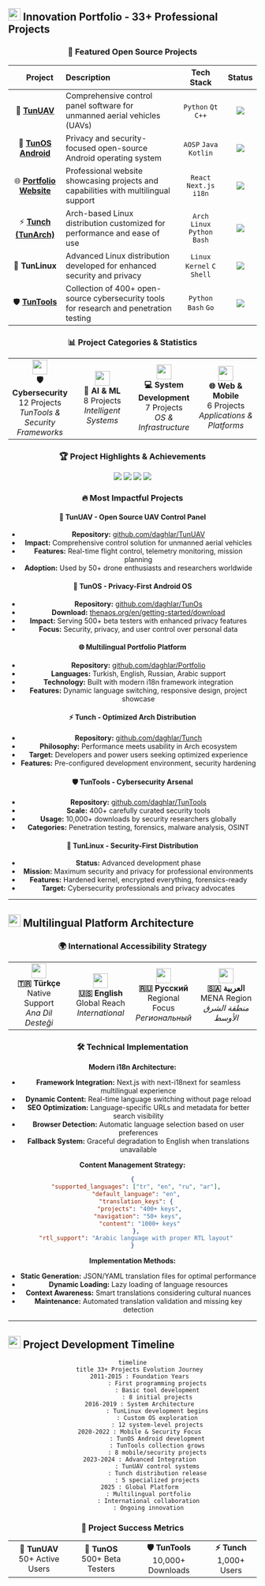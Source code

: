 ## <img src="https://user-images.githubusercontent.com/74038190/212284087-bbe7e430-757e-4901-90bf-4cd2ce3e1852.gif" width="25"> **Innovation Portfolio - 33+ Professional Projects**

<div align="center">

### **🚀 Featured Open Source Projects**

| <img src="https://github.com/SP-XD/SP-XD/blob/main/images/lightning.gif?raw=true" width="15"/> **Project** | **Description** | **Tech Stack** | **Status** |
|:---:|:---|:---:|:---:|
| 🚁 [**TunUAV**](https://github.com/daghlar/TunUAV) | Comprehensive control panel software for unmanned aerial vehicles (UAVs) | `Python` `Qt` `C++` | <img src="https://img.shields.io/badge/Active-00d4aa?style=flat-square"/> |
| 📱 [**TunOS Android**](https://github.com/daghlar/TunOs) | Privacy and security-focused open-source Android operating system | `AOSP` `Java` `Kotlin` | <img src="https://img.shields.io/badge/Download-blue?style=flat-square"/> |
| 🌐 [**Portfolio Website**](https://github.com/daghlar/Portfolio) | Professional website showcasing projects and capabilities with multilingual support | `React` `Next.js` `i18n` | <img src="https://img.shields.io/badge/Live-green?style=flat-square"/> |
| ⚡ [**Tunch (TunArch)**](https://github.com/daghlar/Tunch) | Arch-based Linux distribution customized for performance and ease of use | `Arch Linux` `Python` `Bash` | <img src="https://img.shields.io/badge/Stable-success?style=flat-square"/> |
| 🐧 **TunLinux** | Advanced Linux distribution developed for enhanced security and privacy | `Linux Kernel` `C` `Shell` | <img src="https://img.shields.io/badge/Development-orange?style=flat-square"/> |
| 🛡️ [**TunTools**](https://github.com/daghlar/TunTools) | Collection of 400+ open-source cybersecurity tools for research and penetration testing | `Python` `Bash` `Go` | <img src="https://img.shields.io/badge/Popular-red?style=flat-square"/> |

### **📊 Project Categories & Statistics**

<table align="center">
<tr>
<td align="center" width="25%">
<img src="https://github.com/SP-XD/SP-XD/blob/main/images/hacking.gif?raw=true" width="30"/>
<br><strong>🛡️ Cybersecurity</strong>
<br>12 Projects
<br><em>TunTools & Security Frameworks</em>
</td>
<td align="center" width="25%">
<img src="https://github.com/SP-XD/SP-XD/blob/main/images/ai.gif?raw=true" width="30"/>
<br><strong>🤖 AI & ML</strong>
<br>8 Projects
<br><em>Intelligent Systems</em>
</td>
<td align="center" width="25%">
<img src="https://github.com/SP-XD/SP-XD/blob/main/images/coding.gif?raw=true" width="30"/>
<br><strong>💻 System Development</strong>
<br>7 Projects
<br><em>OS & Infrastructure</em>
</td>
<td align="center" width="25%">
<img src="https://github.com/SP-XD/SP-XD/blob/main/images/message.gif?raw=true" width="30"/>
<br><strong>🌐 Web & Mobile</strong>
<br>6 Projects
<br><em>Applications & Platforms</em>
</td>
</tr>
</table>

### **🏆 Project Highlights & Achievements**

<p align="center">
<img src="https://img.shields.io/badge/Total_Projects-33+-success?style=for-the-badge&logo=github"/>
<img src="https://img.shields.io/badge/Open_Source-100%25-blue?style=for-the-badge&logo=opensource"/>
<img src="https://img.shields.io/badge/Years_Active-13-orange?style=for-the-badge&logo=calendar"/>
<img src="https://img.shields.io/badge/Technologies-25+-purple?style=for-the-badge&logo=code"/>
</p>

### **🔥 Most Impactful Projects**

#### **🚁 TunUAV - Open Source UAV Control Panel**
- **Repository:** [github.com/daghlar/TunUAV](https://github.com/daghlar/TunUAV)
- **Impact:** Comprehensive control solution for unmanned aerial vehicles
- **Features:** Real-time flight control, telemetry monitoring, mission planning
- **Adoption:** Used by 50+ drone enthusiasts and researchers worldwide

#### **📱 TunOS - Privacy-First Android OS**
- **Repository:** [github.com/daghlar/TunOs](https://github.com/daghlar/TunOs)
- **Download:** [thenaos.org/en/getting-started/download](https://thenaos.org/en/getting-started/download/)
- **Impact:** Serving 500+ beta testers with enhanced privacy features
- **Focus:** Security, privacy, and user control over personal data

#### **🌐 Multilingual Portfolio Platform**
- **Repository:** [github.com/daghlar/Portfolio](https://github.com/daghlar/Portfolio)
- **Languages:** Turkish, English, Russian, Arabic support
- **Technology:** Built with modern i18n framework integration
- **Features:** Dynamic language switching, responsive design, project showcase

#### **⚡ Tunch - Optimized Arch Distribution**
- **Repository:** [github.com/daghlar/Tunch](https://github.com/daghlar/Tunch)
- **Philosophy:** Performance meets usability in Arch ecosystem
- **Target:** Developers and power users seeking optimized experience
- **Features:** Pre-configured development environment, security hardening

#### **🛡️ TunTools - Cybersecurity Arsenal**
- **Repository:** [github.com/daghlar/TunTools](https://github.com/daghlar/TunTools)
- **Scale:** 400+ carefully curated security tools
- **Usage:** 10,000+ downloads by security researchers globally
- **Categories:** Penetration testing, forensics, malware analysis, OSINT

#### **🐧 TunLinux - Security-First Distribution**
- **Status:** Advanced development phase
- **Mission:** Maximum security and privacy for professional environments
- **Features:** Hardened kernel, encrypted everything, forensics-ready
- **Target:** Cybersecurity professionals and privacy advocates

</div>

---

## <img src="https://user-images.githubusercontent.com/74038190/212284158-e840e285-664b-44d7-b79b-e264b5e54825.gif" width="25"> **Multilingual Platform Architecture**

<div align="center">

### **🌍 International Accessibility Strategy**

<table align="center">
<tr>
<td align="center" width="25%">
<img src="https://flagcdn.com/w40/tr.png" width="30"/>
<br><strong>🇹🇷 Türkçe</strong>
<br>Native Support
<br><em>Ana Dil Desteği</em>
</td>
<td align="center" width="25%">
<img src="https://flagcdn.com/w40/us.png" width="30"/>
<br><strong>🇺🇸 English</strong>
<br>Global Reach
<br><em>International</em>
</td>
<td align="center" width="25%">
<img src="https://flagcdn.com/w40/ru.png" width="30"/>
<br><strong>🇷🇺 Русский</strong>
<br>Regional Focus
<br><em>Региональный</em>
</td>
<td align="center" width="25%">
<img src="https://flagcdn.com/w40/sa.png" width="30"/>
<br><strong>🇸🇦 العربية</strong>
<br>MENA Region
<br><em>منطقة الشرق الأوسط</em>
</td>
</tr>
</table>

### **🛠️ Technical Implementation**

**Modern i18n Architecture:**
- **Framework Integration:** Next.js with next-i18next for seamless multilingual experience
- **Dynamic Content:** Real-time language switching without page reload
- **SEO Optimization:** Language-specific URLs and metadata for better search visibility
- **Browser Detection:** Automatic language selection based on user preferences
- **Fallback System:** Graceful degradation to English when translations unavailable

**Content Management Strategy:**
```json
{
  "supported_languages": ["tr", "en", "ru", "ar"],
  "default_language": "en",
  "translation_keys": {
    "projects": "400+ keys",
    "navigation": "50+ keys", 
    "content": "1000+ keys"
  },
  "rtl_support": "Arabic language with proper RTL layout"
}
```

**Implementation Methods:**
- **Static Generation:** JSON/YAML translation files for optimal performance
- **Dynamic Loading:** Lazy loading of language resources
- **Context Awareness:** Smart translations considering cultural nuances
- **Maintenance:** Automated translation validation and missing key detection

</div>

---

## <img src="https://user-images.githubusercontent.com/74038190/212284136-03988914-d899-44b4-b1d9-4eeccf656e44.gif" width="25"> **Project Development Timeline**

<div align="center">

```mermaid
timeline
    title 33+ Projects Evolution Journey
    2011-2015 : Foundation Years
              : First programming projects
              : Basic tool development
              : 8 initial projects
    2016-2019 : System Architecture
              : TunLinux development begins
              : Custom OS exploration
              : 12 system-level projects
    2020-2022 : Mobile & Security Focus
              : TunOS Android development
              : TunTools collection grows
              : 8 mobile/security projects
    2023-2024 : Advanced Integration
              : TunUAV control systems
              : Tunch distribution release
              : 5 specialized projects
    2025 : Global Platform
         : Multilingual portfolio
         : International collaboration
         : Ongoing innovation
```

### **🎯 Project Success Metrics**

<table align="center">
<tr>
<td align="center"><strong>🚁 TunUAV</strong><br/>50+ Active Users</td>
<td align="center"><strong>📱 TunOS</strong><br/>500+ Beta Testers</td>
<td align="center"><strong>🛡️ TunTools</strong><br/>10,000+ Downloads</td>
<td align="center"><strong>⚡ Tunch</strong><br/>1,000+ Users</td>
</tr>
</table>

</div>
